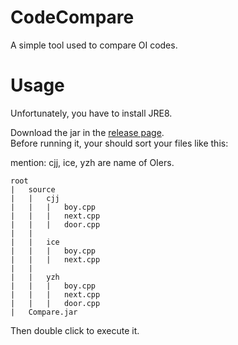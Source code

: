 # CodeCompare

A simple tool used to compare OI codes.

# Usage

Unfortunately, you have to install JRE8.

Download the jar in the [release page](https://github.com/CDFLS/CodeCompare/releases).<br/>
Before running it, your should sort your files like this:

mention: cjj, ice, yzh are name of OIers.

```
root
|   source
|   |   cjj
|   |   |   boy.cpp
|   |   |   next.cpp
|   |   |   door.cpp
|   |
|   |   ice
|   |   |   boy.cpp
|   |   |   next.cpp
|   |
|   |   yzh
|   |   |   boy.cpp
|   |   |   next.cpp
|   |   |   door.cpp
|   Compare.jar
```

Then double click to execute it.
